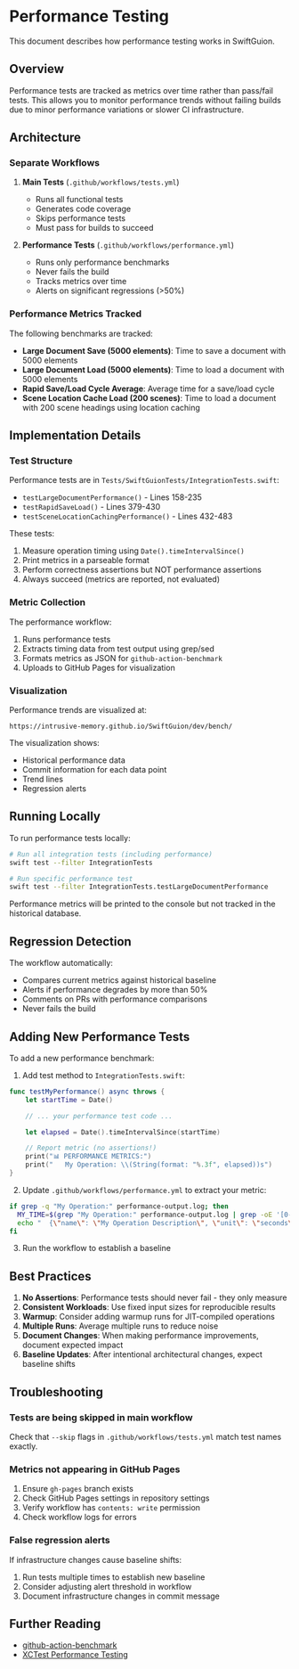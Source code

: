 # Performance Testing

This document describes how performance testing works in SwiftGuion.

## Overview

Performance tests are tracked as metrics over time rather than pass/fail tests. This allows you to monitor performance trends without failing builds due to minor performance variations or slower CI infrastructure.

## Architecture

### Separate Workflows

1. **Main Tests** (`.github/workflows/tests.yml`)
   - Runs all functional tests
   - Generates code coverage
   - Skips performance tests
   - Must pass for builds to succeed

2. **Performance Tests** (`.github/workflows/performance.yml`)
   - Runs only performance benchmarks
   - Never fails the build
   - Tracks metrics over time
   - Alerts on significant regressions (>50%)

### Performance Metrics Tracked

The following benchmarks are tracked:

- **Large Document Save (5000 elements)**: Time to save a document with 5000 elements
- **Large Document Load (5000 elements)**: Time to load a document with 5000 elements
- **Rapid Save/Load Cycle Average**: Average time for a save/load cycle
- **Scene Location Cache Load (200 scenes)**: Time to load a document with 200 scene headings using location caching

## Implementation Details

### Test Structure

Performance tests are in `Tests/SwiftGuionTests/IntegrationTests.swift`:
- `testLargeDocumentPerformance()` - Lines 158-235
- `testRapidSaveLoad()` - Lines 379-430
- `testSceneLocationCachingPerformance()` - Lines 432-483

These tests:
1. Measure operation timing using `Date().timeIntervalSince()`
2. Print metrics in a parseable format
3. Perform correctness assertions but NOT performance assertions
4. Always succeed (metrics are reported, not evaluated)

### Metric Collection

The performance workflow:
1. Runs performance tests
2. Extracts timing data from test output using grep/sed
3. Formats metrics as JSON for `github-action-benchmark`
4. Uploads to GitHub Pages for visualization

### Visualization

Performance trends are visualized at:
```
https://intrusive-memory.github.io/SwiftGuion/dev/bench/
```

The visualization shows:
- Historical performance data
- Commit information for each data point
- Trend lines
- Regression alerts

## Running Locally

To run performance tests locally:

```bash
# Run all integration tests (including performance)
swift test --filter IntegrationTests

# Run specific performance test
swift test --filter IntegrationTests.testLargeDocumentPerformance
```

Performance metrics will be printed to the console but not tracked in the historical database.

## Regression Detection

The workflow automatically:
- Compares current metrics against historical baseline
- Alerts if performance degrades by more than 50%
- Comments on PRs with performance comparisons
- Never fails the build

## Adding New Performance Tests

To add a new performance benchmark:

1. Add test method to `IntegrationTests.swift`:
```swift
func testMyPerformance() async throws {
    let startTime = Date()

    // ... your performance test code ...

    let elapsed = Date().timeIntervalSince(startTime)

    // Report metric (no assertions!)
    print("📊 PERFORMANCE METRICS:")
    print("   My Operation: \\(String(format: "%.3f", elapsed))s")
}
```

2. Update `.github/workflows/performance.yml` to extract your metric:
```bash
if grep -q "My Operation:" performance-output.log; then
  MY_TIME=$(grep "My Operation:" performance-output.log | grep -oE '[0-9]+\\.[0-9]+')
  echo "  {\"name\": \"My Operation Description\", \"unit\": \"seconds\", \"value\": $MY_TIME}," >> performance-results.json
fi
```

3. Run the workflow to establish a baseline

## Best Practices

1. **No Assertions**: Performance tests should never fail - they only measure
2. **Consistent Workloads**: Use fixed input sizes for reproducible results
3. **Warmup**: Consider adding warmup runs for JIT-compiled operations
4. **Multiple Runs**: Average multiple runs to reduce noise
5. **Document Changes**: When making performance improvements, document expected impact
6. **Baseline Updates**: After intentional architectural changes, expect baseline shifts

## Troubleshooting

### Tests are being skipped in main workflow

Check that `--skip` flags in `.github/workflows/tests.yml` match test names exactly.

### Metrics not appearing in GitHub Pages

1. Ensure `gh-pages` branch exists
2. Check GitHub Pages settings in repository settings
3. Verify workflow has `contents: write` permission
4. Check workflow logs for errors

### False regression alerts

If infrastructure changes cause baseline shifts:
1. Run tests multiple times to establish new baseline
2. Consider adjusting alert threshold in workflow
3. Document infrastructure changes in commit message

## Further Reading

- [github-action-benchmark](https://github.com/benchmark-action/github-action-benchmark)
- [XCTest Performance Testing](https://developer.apple.com/documentation/xctest/performance_tests)
